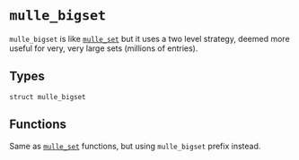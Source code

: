 # `mulle_bigset`

`mulle_bigset` is like [`mulle_set`](API_SET.md) but it uses a two level strategy, deemed more useful for very, very large sets (millions of entries). 


                        
## Types


```
struct mulle_bigset
```


## Functions

Same as [`mulle_set`](API_SET.md) functions, but using `mulle_bigset` prefix instead.
                        